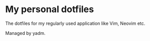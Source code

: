 # My personal dotfiles

The dotfiles for my regularly used application like Vim, Neovim etc.

Managed by yadm.
